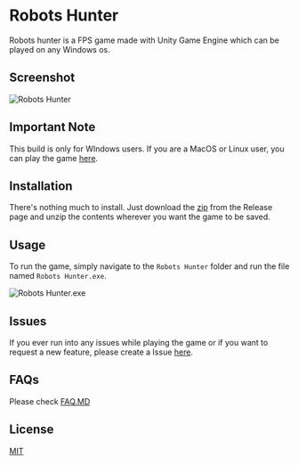 # Robots Hunter

Robots hunter is a FPS game made with Unity Game Engine which can be played on any Windows os.

## Screenshot

![Robots Hunter](https://i.ibb.co/wpTCqKB/Untitled.png)

## Important Note
This build is only for WIndows users. If you are a MacOS or Linux user, you can play the game [here](https://play.unity.com/mg/fps/webglbuild-328).

## Installation

There's nothing much to install. Just download the [zip](https://github.com/aarush-paul/robots-hunter/releases/tag/v1.0.0) from the Release page and unzip the contents wherever you want the game to be saved.

## Usage

To run the game, simply navigate to the ```Robots Hunter``` folder and run the file named ```Robots Hunter.exe```.

![Robots Hunter.exe](https://i.imgur.com/bKEWaby.png)

## Issues
If you ever run into any issues while playing the game or if you want to request a new feature, please create a Issue [here](https://github.com/aarush-paul/robots-hunter/issues).

## FAQs
Please check [FAQ.MD](https://github.com/aarush-paul/robots-hunter/blob/main/FAQ.MD)

## License
[MIT](https://github.com/aarush-paul/robots-hunter/blob/main/LICENSE)
